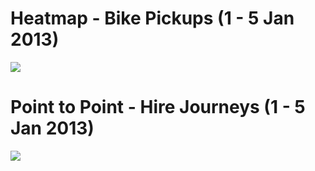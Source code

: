 # Heatmap - Bike Pickups (1 - 5 Jan 2013)

![](http://imgur.com/etlMsiu.png)

# Point to Point -  Hire Journeys (1 - 5 Jan 2013)

![](http://imgur.com/7vO5NSn.png)

